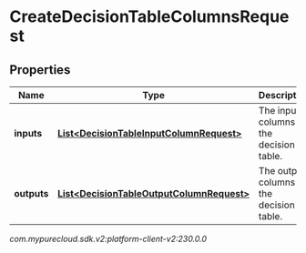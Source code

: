 # CreateDecisionTableColumnsRequest


## Properties

| Name | Type | Description | Notes |
| ------------ | ------------- | ------------- | ------------- |
| **inputs** | [**List&lt;DecisionTableInputColumnRequest&gt;**](DecisionTableInputColumnRequest) | The input columns of the decision table. |  |
| **outputs** | [**List&lt;DecisionTableOutputColumnRequest&gt;**](DecisionTableOutputColumnRequest) | The output columns of the decision table. |  |




_com.mypurecloud.sdk.v2:platform-client-v2:230.0.0_
